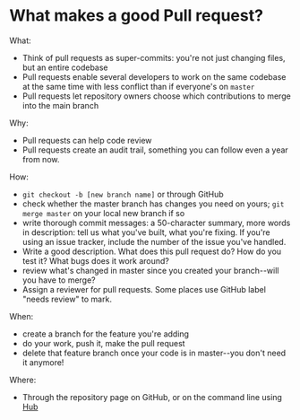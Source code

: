 # What makes a good Pull request?

What:
* Think of pull requests as super-commits: you're not just
 changing files, but an entire codebase
* Pull requests enable several developers to work on the same codebase at the same time with less conflict than if everyone's on `master`
* Pull requests let repository owners choose which contributions to merge into the main branch

Why:
* Pull requests can help code review
* Pull requests create an audit trail, something you can follow even a year from now.

How:
* `git checkout -b [new branch name]` or through GitHub
* check whether the master branch has changes you need on yours; 
`git merge master` on your local new branch if so
* write thorough commit messages: a 50-character summary, more words in description: tell us what you've built, 
what you're fixing. If you're using an issue tracker, include the number of the issue you've handled.
* Write a good description. What does this pull request do? How do you test it? What bugs does it work around?
* review what's changed in master since you created your branch--will you have to merge?
* Assign a reviewer for pull requests. Some places use GitHub label "needs review" to mark.

When:
* create a branch for the feature you're adding
* do your work, push it, make the pull request
* delete that feature branch once your code is in master--you don't need it anymore!

Where:
* Through the repository page on GitHub, or on the command line using [Hub](http://hub.github.com/)
